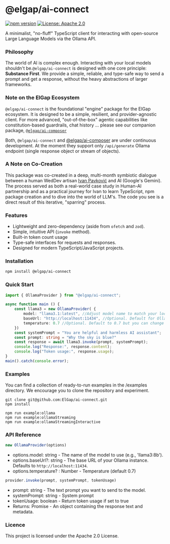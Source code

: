 # @elgap/ai-connect

[![npm version](https://badge.fury.io/js/%40elgap%2Fai-connect.svg)](https://badge.fury.io/js/%40elgap%2Fai-connect)
[![License: Apache 2.0](https://img.shields.io/badge/License-Apache_2.0-blue.svg)](https://opensource.org/licenses/Apache-2.0)

A minimalist, "no-fluff" TypeScript client for interacting with open-source Large Language Models via the Ollama API.

### Philosophy

The world of AI is complex enough. Interacting with your local models shouldn't be.`@elgap/ai-connect` is designed
with one core principle: **Substance First**. We provide a simple, reliable, and type-safe way to send a prompt and
get a response, without the heavy abstractions of larger frameworks.

### Note on the ElGap Ecosystem
`@elgap/ai-connect` is the foundational "engine" package for the ElGap ecosystem. It is designed to be a simple, 
resilient, and provider-agnostic client. For more advanced, "out-of-the-box" agentic capabilities like 
constitution-based guardrails, chat history ... please see our companion package, [`@elgap/ai-composer`](https://github.com/ElGap/ai-composer)

Both, `@elgap/ai-connect` and [@elgap/ai-composer](https://github.com/ElGap/ai-composer) are under continuous 
development. At the moment they support only `/api/generate` Ollama endpoint (single response object or stream of objects).

### A Note on Co-Creation

This package was co-created in a deep, multi-month symbiotic dialogue between a human WedDev artisan 
[Ivan Pavković](https://pavko.info) and AI (Google's Gemini). The process served as both a real-world 
case study in Human-AI partnership and as a practical journey for Ivan to learn TypeScript, npm package creation and to 
dive into the world of LLM's. The code you see is a direct result of this iterative, "sparring" process.

### Features

- Lightweight and zero-dependency (aside from `ofetch` and `zod`).
- Simple, intuitive API (`invoke` method). 
- Built-in token count usage
- Type-safe interfaces for requests and responses.
- Designed for modern TypeScript/JavaScript projects.

### Installation

```bash
npm install @elgap/ai-connect
```

### Quick Start
```ts
import { OllamaProvider } from "@elgap/ai-connect";

async function main () {
    const llama3 = new OllamaProvider( {
        model: "llama3.1:latest", //Adjust model name to match your local model
        baseUrl: "http://localhost:11434", //Optional. Default for Ollama, change if it's elsewhere
        temperature: 0.7 //Optional. Default to 0.7 but you can change it from 0-1)
    })
    const systemPrompt = "You are helpful and harmless AI assistant";
    const prompt: string = "Why the sky is blue?"
    const response = await llama3.invoke(prompt, systemPrompt);
    console.log("Response:", response.content);
    console.log("Token usage:", response.usage);
}
main().catch(console.error);
```

### Examples
You can find a collection of ready-to-run examples in the /examples directory. We encourage you to clone the repository 
and experiment.

```shell
git clone git@github.com:ElGap/ai-connect.git
npm install

npm run example:ollama
npm run example:ollamaStreaming
npm run example:ollamaStreamingInteractive
```

### API Reference
```ts
new OllamaProvider(options)
```
- options.model: string - The name of the model to use (e.g., 'llama3:8b').
- options.baseUrl?: string - The base URL of your Ollama instance. Defaults to `http://localhost:11434`.
- options.temperature? : Number - Temperature (default 0.7)
```ts
provider.invoke(prompt, systemPrompt, tokenUsage)
```
- prompt: string - The text prompt you want to send to the model.
- systemPrompt: string - System prompt
- tokenUsage: boolean - Return token usage if set to true
- Returns: Promise<OllamaResponse> - An object containing the response text and metadata.

### Licence

This project is licensed under the Apache 2.0 License.
